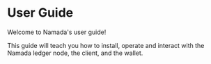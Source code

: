 # User Guide

Welcome to Namada's user guide!

This guide will teach you how to install, operate and interact with the Namada ledger node, the client, and the wallet.